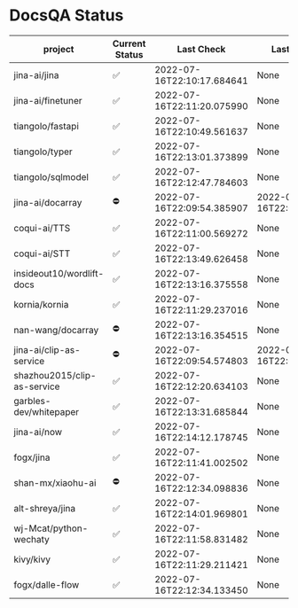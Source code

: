 # DocsQA Status

|          project          |Current Status|        Last Check        |      Last Downtime       |
|---------------------------|--------------|--------------------------|--------------------------|
|jina-ai/jina               |✅            |2022-07-16T22:10:17.684641|None                      |
|jina-ai/finetuner          |✅            |2022-07-16T22:11:20.075990|None                      |
|tiangolo/fastapi           |✅            |2022-07-16T22:10:49.561637|None                      |
|tiangolo/typer             |✅            |2022-07-16T22:13:01.373899|None                      |
|tiangolo/sqlmodel          |✅            |2022-07-16T22:12:47.784603|None                      |
|jina-ai/docarray           |⛔️           |2022-07-16T22:09:54.385907|2022-07-16T22:09:54.385891|
|coqui-ai/TTS               |✅            |2022-07-16T22:11:00.569272|None                      |
|coqui-ai/STT               |✅            |2022-07-16T22:13:49.626458|None                      |
|insideout10/wordlift-docs  |✅            |2022-07-16T22:13:16.375558|None                      |
|kornia/kornia              |✅            |2022-07-16T22:11:29.237016|None                      |
|nan-wang/docarray          |⛔️           |2022-07-16T22:13:16.354515|None                      |
|jina-ai/clip-as-service    |⛔️           |2022-07-16T22:09:54.574803|2022-07-16T22:09:54.574786|
|shazhou2015/clip-as-service|✅            |2022-07-16T22:12:20.634103|None                      |
|garbles-dev/whitepaper     |✅            |2022-07-16T22:13:31.685844|None                      |
|jina-ai/now                |✅            |2022-07-16T22:14:12.178745|None                      |
|fogx/jina                  |✅            |2022-07-16T22:11:41.002502|None                      |
|shan-mx/xiaohu-ai          |⛔️           |2022-07-16T22:12:34.098836|None                      |
|alt-shreya/jina            |✅            |2022-07-16T22:14:01.969801|None                      |
|wj-Mcat/python-wechaty     |✅            |2022-07-16T22:11:58.831482|None                      |
|kivy/kivy                  |✅            |2022-07-16T22:11:29.211421|None                      |
|fogx/dalle-flow            |✅            |2022-07-16T22:12:34.133450|None                      |
